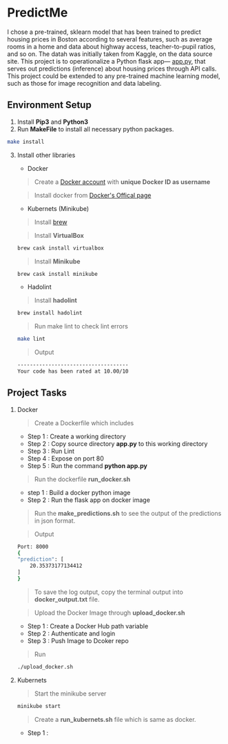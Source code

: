 # PredictMe

I chose a pre-trained, sklearn model that has been trained to predict housing prices in Boston according to several features, such as average rooms in a home and data about highway access, teacher-to-pupil ratios, and so on. The datah was initially taken from Kaggle, on the data source site. This project is to operationalize a Python flask app— [app.py](./app.py), that serves out predictions (inference) about housing prices through API calls. This project could be extended to any pre-trained machine learning model, such as those for image recognition and data labeling.

## Environment Setup

1. Install **Pip3** and **Python3**
2. Run **MakeFile** to install all necessary python packages.
``` bash
make install
```
3. Install other libraries
    * Docker
    > Create a [Docker account](https://hub.docker.com/signup) with **unique Docker ID as username**  

    > Install docker from [Docker's Offical page](https://docs.docker.com/get-docker/)
    * Kubernets (Minikube)
    > Install [brew](https://brew.sh/)

    > Install **VirtualBox**
    ```bash
    brew cask install virtualbox
    ```
    > Install **Minikube**
    ```bash
    brew cask install minikube
    ```
    * Hadolint
    > Install **hadolint**
    ```bash
    brew install hadolint 
    ```
    > Run make lint to check lint errors
    ```bash
    make lint
    ``` 
    > Output
    ```bash
    ------------------------------------
    Your code has been rated at 10.00/10
    ``` 

## Project Tasks
1. Docker
    > Create a Dockerfile which includes
    * Step 1 : Create a working directory
    * Step 2 : Copy source directory **app.py** to this working directory
    * Step 3 : Run Lint
    * Step 4 : Expose on port 80
    * Step 5 : Run the command **python app.py** 

    > Run the dockerfile **run_docker.sh**
    * step 1 : Build a docker python image 
    * Step 2 : Run the flask app on docker image

    > Run the **make_predictions.sh** to see the output of the predictions in json format. 

    > Output 
    ```bash 
    Port: 8000
    {
    "prediction": [
        20.35373177134412
    ]
    }
    ```
    > To save the log output, copy the terminal output into **docker_output.txt** file.

    > Upload the Docker Image through **upload_docker.sh**
    * Step 1 : Create a Docker Hub path variable
    * Step 2 : Authenticate and login 
    * Step 3 : Push Image to Dcoker repo

    > Run
    ```bash
    ./upload_docker.sh
    ```
2. Kubernets
    > Start the minikube server
    ```bash
    minikube start
    ```
    > Create a **run_kubernets.sh** file which is same as docker.
    * Step 1 : 
